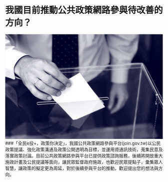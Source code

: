 # 我國目前推動公共政策網路參與待改善的方向？
![](215.jpg)
###「全民e投+，政策你決定」，我國公共政策網路參與平台(join.gov.tw)以公民政策提議、強化政策溝通及政策公開透明為目標，並運用資通訊技術，蒐集民意及落實政策討論。目前公共政策網路參與平台已提供政策諮詢服務，後續將開放重大施政計畫及公民提議等面向，讓民眾監督政府施政，也歡迎民眾提點子，彙集眾人智慧，讓政策的擬定更為周延，對於後續參與平台的推動，歡迎提出您的想法與方向。